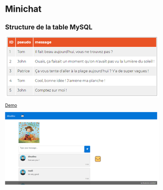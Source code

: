 # Minichat
## Structure de la table MySQL

![image](https://github.com/davidlotfi/Minichat/blob/master/table.png)

[Demo](http://boukerninechat.epizy.com)

![image](https://github.com/davidlotfi/Minichat/blob/master/img.png)

